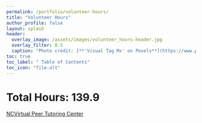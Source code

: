 ```yaml
---
permalink: /portfolio/volunteer-hours/
title: "Volunteer Hours"
author_profile: false
layout: splash
header:
  overlay_image: /assets/images/volunteer_hours-header.jpg 
  overlay_filter: 0.5
  caption: "Photo credit: [**'Visual Tag Mx' on Pexels**](https://www.pexels.com/photo/top-view-photo-of-3-men-in-front-of-laptop-2566581/)"
toc: true
toc_label: " Table of Contents"
toc_icon: "file-alt"
---
```


# Total Hours: 139.9

<a href="/portfolio/volunteer-hours/ncvirtual-peer-tutoring-center/" class="btn btn--inverse btn--x-large">NCVirtual Peer Tutoring Center</a>